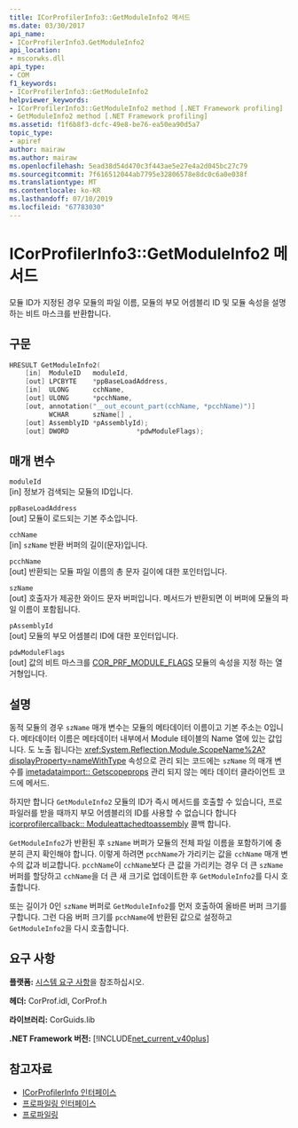 ```yaml
---
title: ICorProfilerInfo3::GetModuleInfo2 메서드
ms.date: 03/30/2017
api_name:
- ICorProfilerInfo3.GetModuleInfo2
api_location:
- mscorwks.dll
api_type:
- COM
f1_keywords:
- ICorProfilerInfo3::GetModuleInfo2
helpviewer_keywords:
- ICorProfilerInfo3::GetModuleInfo2 method [.NET Framework profiling]
- GetModuleInfo2 method [.NET Framework profiling]
ms.assetid: f1f6b8f3-dcfc-49e8-be76-ea50ea90d5a7
topic_type:
- apiref
author: mairaw
ms.author: mairaw
ms.openlocfilehash: 5ead38d54d470c3f443ae5e27e4a2d045bc27c79
ms.sourcegitcommit: 7f616512044ab7795e32806578e8dc0c6a0e038f
ms.translationtype: MT
ms.contentlocale: ko-KR
ms.lasthandoff: 07/10/2019
ms.locfileid: "67783030"
---
```

# <a name="icorprofilerinfo3getmoduleinfo2-method"></a>ICorProfilerInfo3::GetModuleInfo2 메서드
모듈 ID가 지정된 경우 모듈의 파일 이름, 모듈의 부모 어셈블리 ID 및 모듈 속성을 설명하는 비트 마스크를 반환합니다.  
  
## <a name="syntax"></a>구문  
  
```cpp  
HRESULT GetModuleInfo2(  
    [in]  ModuleID   moduleId,  
    [out] LPCBYTE    *ppBaseLoadAddress,  
    [in]  ULONG      cchName,  
    [out] ULONG      *pcchName,  
    [out, annotation("__out_ecount_part(cchName, *pcchName)")]  
          WCHAR      szName[] ,  
    [out] AssemblyID *pAssemblyId);  
    [out] DWORD                 *pdwModuleFlags);  
```  
  
## <a name="parameters"></a>매개 변수  
 `moduleId`  
 [in] 정보가 검색되는 모듈의 ID입니다.  
  
 `ppBaseLoadAddress`  
 [out] 모듈이 로드되는 기본 주소입니다.  
  
 `cchName`  
 [in] `szName` 반환 버퍼의 길이(문자)입니다.  
  
 `pcchName`  
 [out] 반환되는 모듈 파일 이름의 총 문자 길이에 대한 포인터입니다.  
  
 `szName`  
 [out] 호출자가 제공한 와이드 문자 버퍼입니다. 메서드가 반환되면 이 버퍼에 모듈의 파일 이름이 포함됩니다.  
  
 `pAssemblyId`  
 [out] 모듈의 부모 어셈블리 ID에 대한 포인터입니다.  
  
 `pdwModuleFlags`  
 [out] 값의 비트 마스크를 [COR_PRF_MODULE_FLAGS](../../../../docs/framework/unmanaged-api/profiling/cor-prf-module-flags-enumeration.md) 모듈의 속성을 지정 하는 열거형입니다.  
  
## <a name="remarks"></a>설명  
 동적 모듈의 경우 `szName` 매개 변수는 모듈의 메타데이터 이름이고 기본 주소는 0입니다. 메타데이터 이름은 메타데이터 내부에서 Module 테이블의 Name 열에 있는 값입니다. 도 노출 됩니다는 <xref:System.Reflection.Module.ScopeName%2A?displayProperty=nameWithType> 속성으로 관리 되는 코드에는 `szName` 의 매개 변수를 [imetadataimport:: Getscopeprops](../../../../docs/framework/unmanaged-api/metadata/imetadataimport-getscopeprops-method.md) 관리 되지 않는 메타 데이터 클라이언트 코드에 메서드.  
  
 하지만 합니다 `GetModuleInfo2` 모듈의 ID가 즉시 메서드를 호출할 수 있습니다, 프로파일러를 받을 때까지 부모 어셈블리의 ID를 사용할 수 없습니다 합니다 [icorprofilercallback:: Moduleattachedtoassembly](../../../../docs/framework/unmanaged-api/profiling/icorprofilercallback-moduleattachedtoassembly-method.md) 콜백 합니다.  
  
 `GetModuleInfo2`가 반환된 후 `szName` 버퍼가 모듈의 전체 파일 이름을 포함하기에 충분히 큰지 확인해야 합니다. 이렇게 하려면 `pcchName`가 가리키는 값을 `cchName` 매개 변수의 값과 비교합니다. `pcchName`이 `cchName`보다 큰 값을 가리키는 경우 더 큰 `szName` 버퍼를 할당하고 `cchName`을 더 큰 새 크기로 업데이트한 후 `GetModuleInfo2`를 다시 호출합니다.  
  
 또는 길이가 0인 `szName` 버퍼로 `GetModuleInfo2`를 먼저 호출하여 올바른 버퍼 크기를 구합니다. 그런 다음 버퍼 크기를 `pcchName`에 반환된 값으로 설정하고 `GetModuleInfo2`을 다시 호출합니다.  
  
## <a name="requirements"></a>요구 사항  
 **플랫폼:** [시스템 요구 사항](../../../../docs/framework/get-started/system-requirements.md)을 참조하십시오.  
  
 **헤더:** CorProf.idl, CorProf.h  
  
 **라이브러리:** CorGuids.lib  
  
 **.NET Framework 버전:** [!INCLUDE[net_current_v40plus](../../../../includes/net-current-v40plus-md.md)]  
  
## <a name="see-also"></a>참고자료

- [ICorProfilerInfo 인터페이스](../../../../docs/framework/unmanaged-api/profiling/icorprofilerinfo-interface.md)
- [프로파일링 인터페이스](../../../../docs/framework/unmanaged-api/profiling/profiling-interfaces.md)
- [프로파일링](../../../../docs/framework/unmanaged-api/profiling/index.md)
